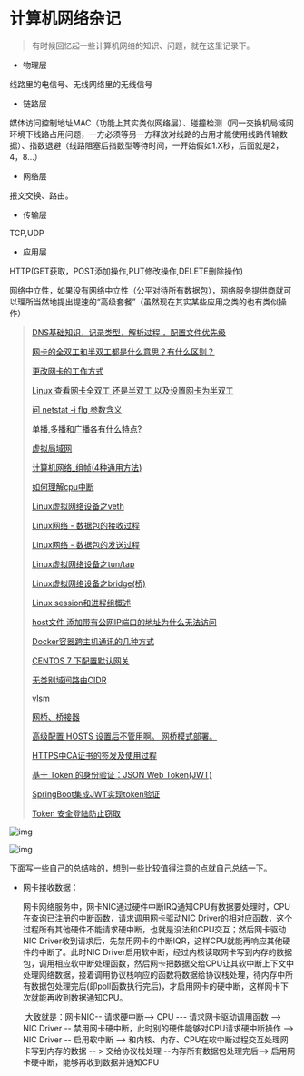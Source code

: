 # 计算机网络杂记

> 有时候回忆起一些计算机网络的知识、问题，就在这里记录下。

+ 物理层

线路里的电信号、无线网络里的无线信号

* 链路层

媒体访问控制地址MAC（功能上其实类似网络层）、碰撞检测（同一交换机局域网环境下线路占用问题，一方必须等另一方释放对线路的占用才能使用线路传输数据）、指数退避（线路阻塞后指数型等待时间，一开始假如1.X秒，后面就是2，4，8...）

+  网络层

报文交换、路由。

* 传输层

TCP,UDP

* 应用层

HTTP(GET获取，POST添加操作,PUT修改操作,DELETE删除操作)



网络中立性，如果没有网络中立性（公平对待所有数据包），网络服务提供商就可以理所当然地提出提速的“高级套餐”（虽然现在其实某些应用之类的也有类似操作）

> [DNS基础知识，记录类型，解析过程 ，配置文件优先级](https://blog.csdn.net/fanren224/article/details/79693807)
>
> [网卡的全双工和半双工都是什么意思？有什么区别？](https://zhidao.baidu.com/question/240698053.html)
>
> [更改网卡的工作方式](http://blog.chinaunix.net/uid-11636352-id-1755403.html)
>
> [Linux 查看网卡全双工 还是半双工 以及设置网卡为半双工](https://blog.csdn.net/zhaozhanyong/article/details/5704706)
>
> [问 netstat -i flg 参数含义](http://suiavbxll.blog.sohu.com/183102684.html)
>
> [单播,多播和广播各有什么特点?](https://zhidao.baidu.com/question/512822115.html)
>
> [虚拟局域网]([https://baike.baidu.com/item/%E8%99%9A%E6%8B%9F%E5%B1%80%E5%9F%9F%E7%BD%91/419962?fromtitle=VLAN&fromid=320429&fr=aladdin](https://baike.baidu.com/item/虚拟局域网/419962?fromtitle=VLAN&fromid=320429&fr=aladdin))
>
> [计算机网络_组帧(4种通用方法)](https://blog.csdn.net/weixin_34345560/article/details/91382086)
>
> [如何理解cpu中断](https://www.jianshu.com/p/f09ebc197bac)
>
> [Linux虚拟网络设备之veth](https://segmentfault.com/a/1190000009251098)
>
> [Linux网络 - 数据包的接收过程](https://segmentfault.com/a/1190000008836467)
>
> [Linux网络 - 数据包的发送过程](https://segmentfault.com/a/1190000008926093)
>
> [Linux虚拟网络设备之tun/tap](https://segmentfault.com/a/1190000009249039)
>
> [Linux虚拟网络设备之bridge(桥)](https://segmentfault.com/a/1190000009491002)
>
> [Linux session和进程组概述](https://segmentfault.com/a/1190000009152815)
>
> [host文件 添加带有公网IP端口的地址为什么无法访问](https://www.imooc.com/qadetail/260912?t=425497)
>
> [Docker容器跨主机通讯的几种方式](https://blog.csdn.net/xialingming/article/details/83093031)
>
> [CENTOS 7 下配置默认网关](https://www.cnblogs.com/yizhipanghu/p/9963779.html)
>
> [无类别域间路由CIDR]([https://baike.baidu.com/item/%E6%97%A0%E7%B1%BB%E5%88%AB%E5%9F%9F%E9%97%B4%E8%B7%AF%E7%94%B1/15758573?fromtitle=CIDR&fromid=3695195&fr=aladdin](https://baike.baidu.com/item/无类别域间路由/15758573?fromtitle=CIDR&fromid=3695195&fr=aladdin))
>
> [vlsm](https://baike.baidu.com/item/VLSM)
>
> [网桥、桥接器]([https://baike.baidu.com/item/%E7%BD%91%E6%A1%A5/99310?fromtitle=%E6%A1%A5%E6%8E%A5%E5%99%A8&fromid=4161119](https://baike.baidu.com/item/网桥/99310?fromtitle=桥接器&fromid=4161119))
>
> [高级配置 HOSTS 设置后不管用啊。 网桥模式部署。](https://bbs.sangfor.com.cn/forum.php?mod=viewthread&tid=56325)
>
> [HTTPS中CA证书的签发及使用过程](https://www.cnblogs.com/xdyixia/p/11610102.html)
>
> [基于 Token 的身份验证：JSON Web Token(JWT)](https://www.jianshu.com/p/2036987a22fb)
>
> [SpringBoot集成JWT实现token验证](https://www.jianshu.com/p/e88d3f8151db)
>
> [Token 安全登陆防止窃取](https://www.cnblogs.com/rinack/p/11295364.html)

![img](https://bkimg.cdn.bcebos.com/pic/54fbb2fb43166d2259d200b3442309f79052d26b?x-bce-process=image/watermark,g_7,image_d2F0ZXIvYmFpa2U5Mg==,xp_5,yp_5)

![img](https://bkimg.cdn.bcebos.com/pic/2f738bd4b31c8701a1dd8397287f9e2f0708ff53?x-bce-process=image/watermark,g_7,image_d2F0ZXIvYmFpa2U4MA==,xp_5,yp_5)

下面写一些自己的总结啥的，想到一些比较值得注意的点就自己总结一下。

+ 网卡接收数据：

  ​	网卡网络服务中，网卡NIC通过硬件中断IRQ通知CPU有数据要处理时，CPU在查询已注册的中断函数，请求调用网卡驱动NIC Driver的相对应函数，这个过程所有其他硬件不能请求硬中断，也就是没法和CPU交互；然后网卡驱动NIC Driver收到请求后，先禁用网卡的中断IQR，这样CPU就能再响应其他硬件的中断了。此时NIC Driver启用软中断，经过内核读取网卡写到内存的数据包，调用相应软中断处理函数，然后网卡把数据交给CPU让其软中断上下文中处理网络数据，接着调用协议栈响应的函数将数据给协议栈处理，待内存中所有数据包处理完后(即poll函数执行完后)，才启用网卡的硬中断，这样网卡下次就能再收到数据通知CPU。

  ​	大致就是：网卡NIC-- 请求硬中断--> CPU --- 请求网卡驱动调用函数 --> NIC Driver -- 禁用网卡硬中断，此时别的硬件能够对CPU请求硬中断操作 --> NIC Driver -- 启用软中断 --> 和内核、内存、CPU在软中断过程交互处理网卡写到内存的数据 -- > 交给协议栈处理 --内存所有数据包处理完后--> 启用网卡硬中断，能够再收到数据并通知CPU

   

  